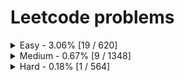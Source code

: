 # Leetcode problems
<details>
	<summary>Easy - 3.06% [19 / 620]</summary>

1. [1. Two Sum](https://leetcode.com/problems/two-sum) ([Go](two-sum/main.go))
2. [13. Roman to Integer](https://leetcode.com/problems/roman-to-integer) ([Go](roman-to-integer/main.go))
3. [14. Longest Common Prefix](https://leetcode.com/problems/longest-common-prefix) ([Go](longest-common-prefix/main.go))
4. [27. Remove Element](https://leetcode.com/problems/remove-element) ([Go](remove-element/main.go))
5. [35. Search Insert Position](https://leetcode.com/problems/search-insert-position) ([Go](search-insert-position/main.go))
6. [88. Merge Sorted Array](https://leetcode.com/problems/merge-sorted-array) ([Go](merge-sorted-array/main.go))
7. [125. Valid Palindrome](https://leetcode.com/problems/valid-palindrome) ([Go](valid-palindrome/main.go))
8. [141. Linked List Cycle](https://leetcode.com/problems/linked-list-cycle) ([Go](linked-list-cycle/main.go))
9. [219. Contains Duplicate II](https://leetcode.com/problems/contains-duplicate-ii) ([Go](contains-duplicate-ii/main.go))
10. [278. First Bad Version](https://leetcode.com/problems/first-bad-version) ([Go](first-bad-version/main.go))
11. [283. Move Zeroes](https://leetcode.com/problems/move-zeroes) ([Go](move-zeroes/main.go))
12. [344. Reverse String](https://leetcode.com/problems/reverse-string) ([Go](reverse-string/main.go))
13. [557. Reverse Words in a String III](https://leetcode.com/problems/reverse-words-in-a-string-iii) ([Go](reverse-words-in-a-string-iii/main.go))
14. [643. Maximum Average Subarray I](https://leetcode.com/problems/maximum-average-subarray-i) ([Go](maximum-average-subarray-i/main.go))
15. [724. Find Pivot Index](https://leetcode.com/problems/find-pivot-index) ([Go](find-pivot-index/main.go))
16. [733. Flood Fill](https://leetcode.com/problems/flood-fill) ([Go](flood-fill/main.go))
17. [792. Binary Search](https://leetcode.com/problems/binary-search) ([Go](binary-search/main.go))
18. [908. Middle of the Linked List](https://leetcode.com/problems/middle-of-the-linked-list) ([Go](middle-of-the-linked-list/main.go))
19. [1019. Squares of a Sorted Array](https://leetcode.com/problems/squares-of-a-sorted-array) ([Go](squares-of-a-sorted-array/main.go))
</details>
<details>
	<summary>Medium - 0.67% [9 / 1348]</summary>

1. [3. Longest Substring Without Repeating Characters](https://leetcode.com/problems/longest-substring-without-repeating-characters) ([Go](longest-substring-without-repeating-characters/main.go))
2. [19. Remove Nth Node From End of List](https://leetcode.com/problems/remove-nth-node-from-end-of-list) ([Go](remove-nth-node-from-end-of-list/main.go))
3. [61. Rotate List](https://leetcode.com/problems/rotate-list) ([Go](rotate-list/main.go))
4. [86. Partition List](https://leetcode.com/problems/partition-list) ([Go](partition-list/main.go))
5. [142. Linked List Cycle II](https://leetcode.com/problems/linked-list-cycle-ii) ([Go](linked-list-cycle-ii/main.go))
6. [167. Two Sum II - Input Array Is Sorted](https://leetcode.com/problems/two-sum-ii-input-array-is-sorted) ([Go](two-sum-ii-input-array-is-sorted/main.go))
7. [189. Rotate Array](https://leetcode.com/problems/rotate-array) ([Go](rotate-array/main.go))
8. [347. Top K Frequent Elements](https://leetcode.com/problems/top-k-frequent-elements) ([Go](top-k-frequent-elements/main.go))
9. [962. Flip String to Monotone Increasing](https://leetcode.com/problems/flip-string-to-monotone-increasing) ([Go](flip-string-to-monotone-increasing/main.go))
</details>
<details>
	<summary>Hard - 0.18% [1 / 564]</summary>

1. [2667. Maximum Frequency Score of a Subarray](https://leetcode.com/problems/maximum-frequency-score-of-a-subarray) ([Go](max-k-elements/main.go))
</details>